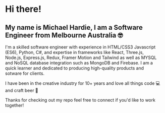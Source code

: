 # Hi there!
## My name is Michael Hardie, I am a Software Engineer from Melbourne Australia 🤓

I'm a skilled software engineer with experience in HTML/CSS3 Javascript (ES6), Python, C#, and expertise in frameworks like React, Three.js, Node.js, Express.js, Redux, Framer Motion and Tailwind as well as MYSQL and NoSQL database integration such as MongoDB and Firebase. I am a quick learner and dedicated to producing high-quality products and sotware for clients.

I have been in the creative industry for 10+ years and love all things code 💻 and craft beer 🍻

Thanks for checking out my repo feel free to connect if you'd like to work together!
